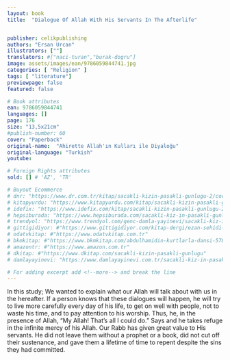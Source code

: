 ```yaml
---
layout: book
title:  "Dialogue Of Allah With His Servants In The Afterlife"


publisher: celikpublishing
authors: "Ersan Urcan"
illustrators: [""]
translators: #["naci-turan","burak-dogru"]
image: assets/images/ean/9786059844741.jpg
categories: [ "Religion" ]
tags: [ "literature"]
previewpage: false
featured: false

# Book attributes
ean: 9786059844741
languages: []
page: 176
size: "13,5x21cm"
#publish-number: 60
cover: "Paperback"
original-name:  "Ahirette Allah'ın Kulları ile Diyaloğu"
original-language: "Turkish"
youtube:

# Foreign Rights attributes
sold: [] # 'AZ', 'TR'

# Buyout Ecommerce
# dnr: "https://www.dr.com.tr/kitap/sacakli-kizin-pasakli-gunlugu-2/cocuk-ve-genclik/genclik-10-yas/roman-oyku/urunno=0001893059001"
# kitapyurdu: "https://www.kitapyurdu.com/kitap/sacakli-kizin-pasakli-gunlugu-2-/560122.html&filter_name=Sa%C3%A7akl%C4%B1+K%C4%B1z%27%C4%B1n+Pasakl%C4%B1+G%C3%BCnl%C3%BC%C4%9F%C3%BC+2"
# idefix: "https://www.idefix.com/kitap/sacakli-kizin-pasakli-gunlugu-2/cocuk-ve-genclik/genclik-10-yas/roman-oyku/urunno=0001893059001"
# hepsiburada: "https://www.hepsiburada.com/sacakli-kiz-in-pasakli-gunlugu-2-damla-yayinevi-p-HBV000012ER86"
# trendyol: "https://www.trendyol.com/genc-damla-yayinevi/sacakli-kiz-in-pasakli-gunlugu-2-p-54825777"
# gittigidiyor: #"https://www.gittigidiyor.com/kitap-dergi/ezan-sehidi-adnan-menderes_pdp_732728793"
# odatvkitap: #"https://www.odatvkitap.com.tr"
# bkmkitap: #"https://www.bkmkitap.com/abdulhamidin-kurtlarla-dansi-578226"
# amazontr: #"https://www.amazon.com.tr"
# dkitap: #"https://www.dkitap.com/sacakli-kizin-pasakli-gunlugu"
# damlayayinevi: "https://www.damlayayinevi.com.tr/sacakli-kiz-in-pasakli-gunlugu-2-bu-iste-bi-terslik-var"

# For adding excerpt add <!--more--> and break the line
---
```

In this study; We wanted to explain what our
Allah will talk about with us in the hereafter. If a
person knows that these dialogues will happen, he
will try to live more carefully every day of his life, to
get on well with people, not to waste his time, and
to pay attention to his worship.
Thus, he, in the presence of Allah, “My Allah!
That’s all I could do.” Says and he takes refuge in
the infinite mercy of his Allah. Our Rabb has given
great value to His servants. He did not leave them
without a prophet or a book, did not cut off their
sustenance, and gave them a lifetime of time to
repent despite the sins they had committed.
<!--more--> 

